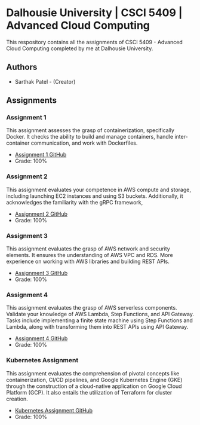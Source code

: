 # Dalhousie University | CSCI 5409 | Advanced Cloud Computing

This respository contains all the assignments of CSCI 5409 - Advanced Cloud Computing completed by me at Dalhousie University. 

## Authors

- Sarthak Patel - (Creator)

## Assignments

### Assignment 1

This assignment assesses the grasp of containerization, specifically Docker. It checks the ability to build and manage containers, handle inter-container communication, and work with Dockerfiles.

- [Assignment 1 GitHub](https://github.com/sarthak3136/CSCI-5409-Advanced-Cloud-Computing/tree/main/A1)
- Grade: 100%


### Assignment 2

This assignment evaluates your competence in AWS compute and storage, including launching EC2 instances and using S3 buckets. Additionally, it acknowledges the familiarity with the gRPC framework,

- [Assignment 2 GitHub](https://github.com/sarthak3136/CSCI-5409-Advanced-Cloud-Computing/tree/main/A2)
- Grade: 100%


### Assignment 3

This assignment evaluates the grasp of AWS network and security elements. It ensures the understanding of AWS VPC and RDS. More experience on working with AWS libraries and building REST APIs.

- [Assignment 3 GitHub](https://github.com/sarthak3136/CSCI-5409-Advanced-Cloud-Computing/tree/main/A3)
- Grade: 100%

### Assignment 4

This assignment evaluates the grasp of AWS serverless components. Validate your knowledge of AWS Lambda, Step Functions, and API Gateway. Tasks include implementing a finite state machine using Step Functions and Lambda, along with transforming them into REST APIs using API Gateway.

- [Assignment 4 GitHub](https://github.com/sarthak3136/CSCI-5409-Advanced-Cloud-Computing/tree/main/A4)
- Grade: 100%

### Kubernetes Assignment

This assignment evaluates the comprehension of pivotal concepts like containerization, CI/CD pipelines, and Google Kubernetes Engine (GKE) through the construction of a cloud-native application on Google Cloud Platform (GCP). It also entails the utilization of Terraform for cluster creation.

- [Kubernetes Assignment GitHub](https://github.com/sarthak3136/CSCI-5409-Advanced-Cloud-Computing/tree/main/K8s)
- Grade: 100%





